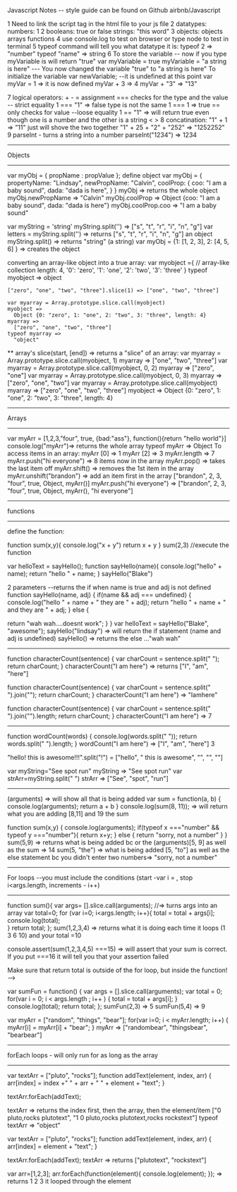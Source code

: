 Javascript Notes -- style guide can be found on Github airbnb/Javascript

1 Need to link the script tag in the html file to your js file
2 datatypes:
  numbers: 1 2
  booleans: true or false
  strings: "this word"
3 objects:
    objects
    arrays
    functions
4 use console.log to test on browser or type node to test in terminal
5 typeof command will tell you what datatype it is:
    typeof 2 => "number"
    typeof "name" => string
6 To store the variable -- now if you type myVariable is will return "true"
    var myVariable = true
    myVariable = "a string is here" --- You now changed the variable "true" to "a string is here"
  To initialize the variable
    var newVariable; --it is undefined at this point
    var myVar = 1 => it is now defined
    myVar + 3 => 4
    myVar + "3" => "13"

7 logical operators:
    +
    -
    = assignment
    ===  checks for the type and the value -- strict equality
        1 === "1"  => false type is not the same
        1 === 1  => true
    == only checks for value --loose equality
        1 == "1" => will return true even though one is a number and the other is a string
    < >
8 concatination:
  "1" + 1 => "11" just will shove the two together
  "1" + 25 + "2" + "252" => "1252252"
9 parseInt - turns a string into a number
    parseInt("1234")  => 1234
___________________________
Objects
___________________________
var myObj = {
  propName : propValue
};
 define object
    var myObj = {
      propertyName: "Lindsay",
      newPropName: "Calvin",
      coolProp: {
        coo: "I am a baby sound",
        dada: "dada is here",
      }
    }
  myObj => returns the whole object
  myObj.newPropName => "Calvin"
  myObj.coolProp => Object {coo: "I am a baby sound", dada: "dada is here"}
  myObj.coolProp.coo =>  "I am a baby sound"

var myString = 'string'
myString.split('') => ["s", "t", "r", "i", "n", "g"]
var letters = myString.split('') => returns ["s", "t", "r", "i", "n", "g"] an object
myString.split() => returns "string" (a string)
    var myObj = {1: [1, 2, 3], 2: [4, 5, 6]
    } => creates the object

converting an array-like object into a true array:
    var myobject ={ // array-like collection
    length: 4,
    '0': 'zero',
    '1': 'one',
    '2': 'two',
    '3': 'three'
}
    typeof myobject => object

    ["zero", "one", "two", "three"].slice(1) => ["one", "two", "three"]

    var myarray = Array.prototype.slice.call(myobject)  
    myobject =>
      Object {0: "zero", 1: "one", 2: "two", 3: "three", length: 4}
    myarray =>
      ["zero", "one", "two", "three"]
    typeof myarray =>
      "object"
** array's slice(start, [end]) => returns a "slice" of an array:
    var myarray = Array.prototype.slice.call(myobject, 1)
    myarray =>
      ["one", "two", "three"]
    var myarray = Array.prototype.slice.call(myobject, 0, 2)
    myarray =>
      ["zero", "one"]
    var myarray = Array.prototype.slice.call(myobject, 0, 3)
    myarray =>
      ["zero", "one", "two"]
    var myarray = Array.prototype.slice.call(myobject)
    myarray =>
      ["zero", "one", "two", "three"]
    myobject => Object {0: "zero", 1: "one", 2: "two", 3: "three", length: 4}

********************************
Arrays
********************************  
var myArr = [1,2,3,"four", true, {bad:"ass"}, function(){return "hello world"}]    
    console.log("myArr")=> returns the whole array
    typeof myArr => Object
To access items in an array:
      myArr [0]       => 1
      myArr [2]       => 3
      myArr.length    => 7
      myArr.push("hi everyone") => 8 items now in the array
      myArr.pop()   => takes the last item off
      myArr.shift() => removes the 1st item in the array
      myArr.unshift("brandon")  => add an item first in the array
           ["brandon", 2, 3, "four", true, Object, myArr()]
      myArr.push("hi everyone") =>
          ["brandon", 2, 3, "four", true, Object, myArr(), "hi everyone"]
*********************
functions
*********************
define the function:

  function sum(x,y){
    console.log("x + y")
    return x + y
  }
  sum(2,3)  //execute the function

var helloText = sayHello();
function sayHello(name){
  console.log("hello" + name);
  return "hello " + name;
}
  sayHello("Blake")

2 parameters --returns the if  when name is true and adj is not defined
function sayHello(name, adj) {
  if(name && adj === undefined) {
  console.log("hello " + name + " they are " + adj);
  return "hello " + name + " and they are " + adj;
} else {
  <!-- console.log("please enter name and adj"); -->
  return "wah wah....doesnt work";
}
}
var helloText = sayHello("Blake", "awesome");
sayHello("lindsay") => will return the if statement (name and adj is undefined)
sayHello() => returns the else ..."wah wah"
*****************************
function characterCount(sentence) {
  var charCount = sentence.split(" ");
  return charCount;
}
characterCount("I am here")    => returns ["I", "am", "here"]

function characterCount(sentence) {
  var charCount = sentence.split(" ").join("");
  return charCount;
}
characterCount("I am here") => "Iamhere"

function characterCount(sentence) {
  var charCount = sentence.split(" ").join("").length;
  return charCount;
}
characterCount("I am here") => 7
***********************************
function wordCount(words) {
  console.log(words.split(" "));
  return words.split(" ").length;
}
wordCount("I am here") => ["I", "am", "here"] 3

"hello! this is awesome!!!".split("!") = ["hello", " this is awesome", "", "", ""]

var myString="See spot run"
myString => "See spot run"
var strArr=myString.split(" ")
strArr  => ["See", "spot", "run"]
**********************************
(arguments) => will show all that is being added
var sum = function(a, b) {
    console.log(arguments);
    return a + b
}
console.log(sum(8, 11)); => will return what you are adding [8,11] and 19 the sum

function sum(x,y) {
  console.log(arguments);
  if(typeof x ==="number" && typeof y ==="number"){
    return x+y;
  } else {
    return "sorry, not a number"
  }
}
sum(5,9)  => returns what is being added bc or the (arguments)[5, 9] as well as the sum => 14
sum(5, "the") => what is being added [5, "to"] as well as the else statement bc you didn't enter two numbers=> "sorry, not a number"
***********************************
For loops --you must include the conditions (start -var i = , stop i<args.length, increments - i++)
*************************************
function sum(){
  var args= [].slice.call(arguments); //=> turns args into an array
  var total=0;
  for (var i=0; i<args.length; i++){
    total = total + args[i];
    console.log(total);  
  }
  return total;
};
sum(1,2,3,4) => returns what it is doing each time it loops (1 3 6 10) and your total =10

console.assert(sum(1,2,3,4,5) ===15) => will assert that your sum is correct.  If you put ===16 it will tell you that your assertion failed

Make sure that return total is outside of the for loop, but inside the function! -->

var sumFun = function() {
  var args = [].slice.call(arguments);
  var total = 0;
  for(var i = 0; i < args.length ; i++ ) {
    total = total + args[i];
  }
  console.log(total);
  return total;
};
sumFun(2,3) => 5
sumFun(5,4) => 9

var myArr = ["random", "things", "bear"];
for(var i=0; i < myArr.length; i++) {
  myArr[i] = myArr[i] + "bear";
}
myArr  =>
  ["randombear", "thingsbear", "bearbear"]

***************************************
forEach loops - will only run for as long as the array
**************************************
var textArr = ["pluto", "rocks"];
function addText(element, index, arr) {
     arr[index] = index +" " + arr + " " + element + "text";
}

textArr.forEach(addText);

textArr => returns the index first, then the array, then the element/item
      ["0 pluto,rocks plutotext", "1 0 pluto,rocks plutotext,rocks rockstext"]
typeof textArr => "object"

var textArr = ["pluto", "rocks"];
function addText(element, index, arr) {
     arr[index] = element + "text";
}

textArr.forEach(addText);
textArr => returns ["plutotext", "rockstext"]

var arr=[1,2,3];
arr.forEach(function(element){
  console.log(element);
  });
  => returns 1 2 3 it looped through the element
